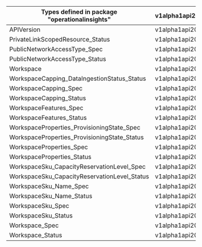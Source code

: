 | Types defined in package "operationalinsights" | v1alpha1api20210601 |
|------------------------------------------------|---------------------|
| APIVersion                                     | v1alpha1api20210601 |
| PrivateLinkScopedResource_Status               | v1alpha1api20210601 |
| PublicNetworkAccessType_Spec                   | v1alpha1api20210601 |
| PublicNetworkAccessType_Status                 | v1alpha1api20210601 |
| Workspace                                      | v1alpha1api20210601 |
| WorkspaceCapping_DataIngestionStatus_Status    | v1alpha1api20210601 |
| WorkspaceCapping_Spec                          | v1alpha1api20210601 |
| WorkspaceCapping_Status                        | v1alpha1api20210601 |
| WorkspaceFeatures_Spec                         | v1alpha1api20210601 |
| WorkspaceFeatures_Status                       | v1alpha1api20210601 |
| WorkspaceProperties_ProvisioningState_Spec     | v1alpha1api20210601 |
| WorkspaceProperties_ProvisioningState_Status   | v1alpha1api20210601 |
| WorkspaceProperties_Spec                       | v1alpha1api20210601 |
| WorkspaceProperties_Status                     | v1alpha1api20210601 |
| WorkspaceSku_CapacityReservationLevel_Spec     | v1alpha1api20210601 |
| WorkspaceSku_CapacityReservationLevel_Status   | v1alpha1api20210601 |
| WorkspaceSku_Name_Spec                         | v1alpha1api20210601 |
| WorkspaceSku_Name_Status                       | v1alpha1api20210601 |
| WorkspaceSku_Spec                              | v1alpha1api20210601 |
| WorkspaceSku_Status                            | v1alpha1api20210601 |
| Workspace_Spec                                 | v1alpha1api20210601 |
| Workspace_Status                               | v1alpha1api20210601 |
